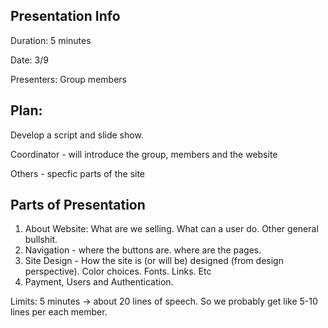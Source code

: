 ## Presentation Info

Duration: 5 minutes

Date: 3/9

Presenters: Group members

## Plan:

Develop a script and slide show.

Coordinator - will introduce the group, members and the website 

Others - specfic parts of the site

## Parts of Presentation
1. About Website: What are we selling. What can a user do. Other general bullshit. 
2. Navigation - where the buttons are. where are the pages. 
3. Site Design - How the site is (or will be) designed (from design perspective). Color choices. Fonts. Links. Etc
4. Payment, Users and Authentication.

Limits: 5 minutes -> about 20 lines of speech. So we probably get like 5-10 lines per each member.
